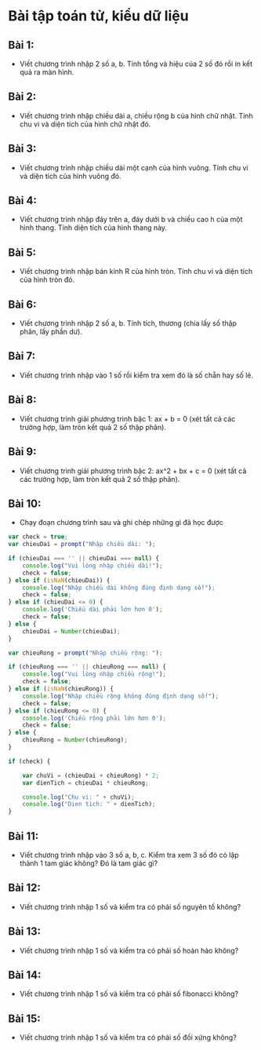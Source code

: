 # Bài tập toán tử, kiểu dữ liệu

## Bài 1: 
- Viết chương trình nhập 2 số a, b. Tính tổng và hiệu của 2 số đó rồi in kết quả ra màn hình.

## Bài 2:
- Viết chương trình nhập chiều dài a, chiều rộng b của hình chữ nhật. Tính chu vi và diện tích của hình chữ nhật đó.

## Bài 3:
- Viết chương trình nhập chiều dài một cạnh của hình vuông. Tính chu vi và diện tích của hình vuông đó.

## Bài 4:
- Viết chương trình nhập đáy trên a, đáy dưới b và chiều cao h của một hình thang. Tính diện tích của hình thang này.

## Bài 5: 
- Viết chương trình nhập bán kính R của hình tròn. Tính chu vi và diện tích của hình tròn đó.

## Bài 6: 
- Viết chương trình nhập 2 số a, b. Tính tích, thương (chia lấy số thập phân, lấy phần dư).

## Bài 7:
- Viết chương trình nhập vào 1 số rồi kiểm tra xem đó là số chẵn hay số lẻ.

## Bài 8: 
- Viết chương trình giải phương trình bậc 1: ax + b = 0 (xét tất cả các trường hợp, làm tròn kết quả 2 số thập phân).

## Bài 9: 
- Viết chương trình giải phương trình bậc 2: ax^2 + bx + c = 0 (xét tất cả các trường hợp, làm tròn kết quả 2 số thập phân).

## Bài 10: 
- Chạy đoạn chương trình sau và ghi chép những gì đã học được

```js
var check = true;
var chieuDai = prompt("Nhập chiều dài: ");

if (chieuDai === '' || chieuDai === null) {
    console.log("Vui lòng nhập chiều dài!");
    check = false;
} else if (isNaN(chieuDai)) {
    console.log("Nhập chiều dài không đúng định dạng số!");
    check = false;
} else if (chieuDai <= 0) {
    console.log('Chiều dài phải lớn hơn 0');
    check = false;
} else {
    chieuDai = Number(chieuDai);
}

var chieuRong = prompt("Nhập chiều rộng: ");

if (chieuRong === '' || chieuRong === null) {
    console.log("Vui lòng nhập chiều rộng!");
    check = false;
} else if (isNaN(chieuRong)) {
    console.log("Nhập chiều rộng không đúng định dạng số!");
    check = false;
} else if (chieuRong <= 0) {
    console.log('Chiều rộng phải lớn hơn 0');
    check = false;
} else {
    chieuRong = Number(chieuRong);
}

if (check) {

    var chuVi = (chieuDai + chieuRong) * 2;
    var dienTich = chieuDai * chieuRong;

    console.log("Chu vi: " + chuVi);
    console.log("Dien tich: " + dienTich);
}
```

## Bài 11: 
- Viết chương trình nhập vào 3 số a, b, c. Kiểm tra xem 3 số đó có lập thành 1 tam giác không? Đó là tam giác gì?

## Bài 12: 
- Viết chương trình nhập 1 số và kiểm tra có phải số nguyên tố không?

## Bài 13: 
- Viết chương trình nhập 1 số và kiểm tra có phải số hoàn hảo không?

## Bài 14: 
- Viết chương trình nhập 1 số và kiểm tra có phải số fibonacci không?

## Bài 15: 
- Viết chương trình nhập 1 số và kiểm tra có phải số đối xứng không?